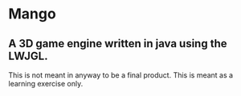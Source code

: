 # Mango

## A 3D game engine written in java using the LWJGL.
This is not meant in anyway to be a final product.
This is meant as a learning exercise only. 
